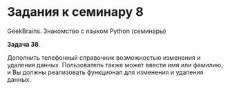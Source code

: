 # Задания к семинару 8
GeekBrains. Знакомство с языком Python (семинары)


**Задача 38**.

Дополнить телефонный справочник возможностью изменения и удаления данных. Пользователь также может ввести имя или фамилию, и Вы должны реализовать функционал для изменения и удаления данных.
